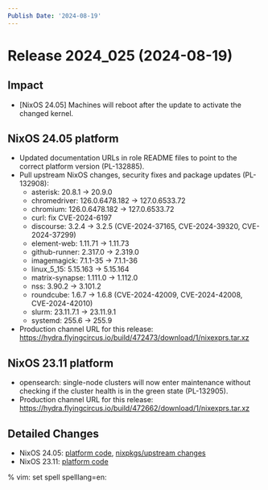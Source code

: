```yaml
---
Publish Date: '2024-08-19'
---
```


# Release 2024_025 (2024-08-19)

## Impact

- \[NixOS 24.05] Machines will reboot after the update to activate the
  changed kernel.

## NixOS 24.05 platform

- Updated documentation URLs in role README files to point to the correct
  platform version (PL-132885).
- Pull upstream NixOS changes, security fixes and package updates (PL-132908):
  - asterisk: 20.8.1 -> 20.9.0
  - chromedriver: 126.0.6478.182 -> 127.0.6533.72
  - chromium: 126.0.6478.182 -> 127.0.6533.72
  - curl: fix CVE-2024-6197
  - discourse: 3.2.4 -> 3.2.5 (CVE-2024-37165, CVE-2024-39320, CVE-2024-37299)
  - element-web: 1.11.71 -> 1.11.73
  - github-runner: 2.317.0 -> 2.319.0
  - imagemagick: 7.1.1-35 -> 7.1.1-36
  - linux_5_15: 5.15.163 -> 5.15.164
  - matrix-synapse: 1.111.0 -> 1.112.0
  - nss: 3.90.2 -> 3.101.2
  - roundcube: 1.6.7 -> 1.6.8 (CVE-2024-42009, CVE-2024-42008, CVE-2024-42010)
  - slurm: 23.11.7.1 -> 23.11.9.1
  - systemd: 255.6 -> 255.9
- Production channel URL for this release: https://hydra.flyingcircus.io/build/472473/download/1/nixexprs.tar.xz

## NixOS 23.11 platform

- opensearch: single-node clusters will now enter maintenance without checking
  if the cluster health is in the green state (PL-132905).
- Production channel URL for this release: https://hydra.flyingcircus.io/build/472662/download/1/nixexprs.tar.xz

## Detailed Changes

- NixOS 24.05: [platform code](https://github.com/flyingcircusio/fc-nixos/compare/fc/r2024_024/24.05...c447159cf4173ee0dacd4523fe0830ec82170a1a),
 [nixpkgs/upstream changes](https://github.com/flyingcircusio/nixpkgs/compare/d589a8e686ecdb4080b78578348d2ddb95c9b344...67385d65beeb877876792d396dc979f132fb2fe1)
- NixOS 23.11: [platform code](https://github.com/flyingcircusio/fc-nixos/compare/fc/r2024_022/23.11...267b05f46fc27d3aca31c2dc5d99915cc2eb2da5)


% vim: set spell spelllang=en:
